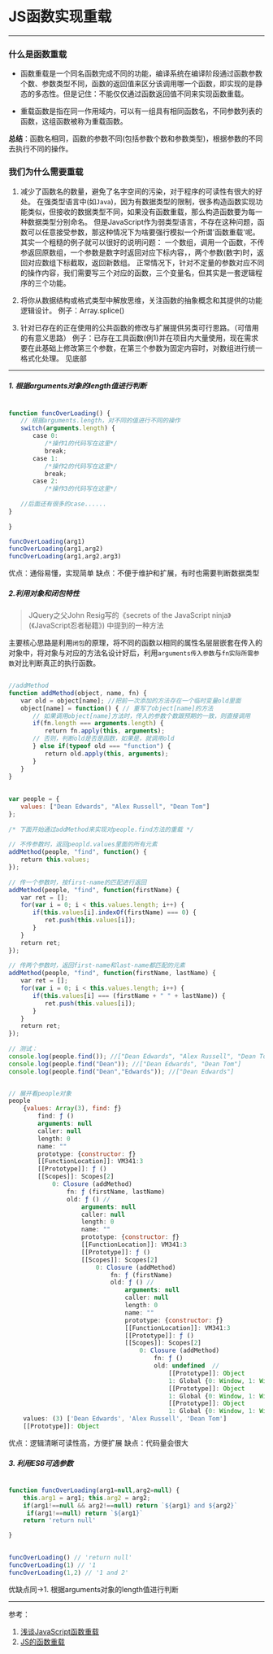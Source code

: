 # JS函数实现重载


---


### 什么是函数重载

-    函数重载是一个同名函数完成不同的功能，编译系统在编译阶段通过函数参数个数、参数类型不同，函数的返回值来区分该调用哪一个函数，即实现的是静态的多态性。但是记住：不能仅仅通过函数返回值不同来实现函数重载。
    
-    重载函数是指在同一作用域内，可以有一组具有相同函数名，不同参数列表的函数，这组函数被称为重载函数。
    

**总结**：函数名相同，函数的参数不同(包括参数个数和参数类型)，根据参数的不同去执行不同的操作。


### 我们为什么需要重载

<!--todo -->

1. 减少了函数名的数量，避免了名字空间的污染，对于程序的可读性有很大的好处。 在强类型语言中(如`Java`)，因为有数据类型的限制，很多构造函数实现功能类似，但接收的数据类型不同，如果没有函数重载，那么构造函数要为每一种数据类型分别命名。 
    但是JavaScript作为弱类型语言，不存在这种问题，函数可以任意接受参数，那这种情况下为啥要强行模拟一个所谓'函数重载'呢。其实一个粗糙的例子就可以很好的说明问题： 一个数组，调用一个函数，不传参返回原数组，一个参数是数字时返回对应下标内容，，两个参数(数字)时，返回对应数组下标截取，返回新数组。
	正常情况下，针对不定量的参数对应不同的操作内容，我们需要写三个对应的函数，三个变量名，但其实是一套逻辑程序的三个功能。
	
	 
2. 将你从数据结构或格式类型中解放思维，关注函数的抽象概念和其提供的功能逻辑设计。 例子：Array.splice()

3. 针对已存在的正在使用的公共函数的修改与扩展提供另类可行思路。（可借用的有意义思路） 例子：已存在工具函数(例1)并在项目内大量使用，现在需求要在此基础上修改第三个参数，在第三个参数为固定内容时，对数组进行统一格式化处理。 见底部 


<!-- js 是否有函数重载的例子 -->

  ---
  

##### 1. 根据arguments对象的length值进行判断

```js

function funcOverLoading() {
　　// 根据arguments.length，对不同的值进行不同的操作
　　switch(arguments.length) {
　　　　case 0:
　　　　　　/*操作1的代码写在这里*/
　　　　　　break;
　　　　case 1:
　　　　　　/*操作2的代码写在这里*/
　　　　　　break;
　　　　case 2:
　　　　　　/*操作3的代码写在这里*/
 　　　　　　
　　//后面还有很多的case......
}
 
}

funcOverLoading(arg1)
funcOverLoading(arg1,arg2)
funcOverLoading(arg1,arg2,arg3)

```

优点：通俗易懂，实现简单
缺点：不便于维护和扩展，有时也需要判断数据类型


##### 2.利用对象和闭包特性
 

> JQuery之父John Resig写的《secrets of the JavaScript ninja》(《JavaScript忍者秘籍》) 中提到的一种方法

主要核心思路是利用`闭包`的原理，将不同的函数以相同的属性名层层嵌套在传入的对象中，将对象与对应的方法名设计好后，利用`arguments传入参数`与`fn实际所需参数`对比判断真正的执行函数。

```js

//addMethod
function addMethod(object, name, fn) {
　　var old = object[name]; //把前一次添加的方法存在一个临时变量old里面
　　object[name] = function() { // 重写了object[name]的方法
　　　　// 如果调用object[name]方法时，传入的参数个数跟预期的一致，则直接调用
　　　　if(fn.length === arguments.length) {
　　　　　　return fn.apply(this, arguments);
　　　　// 否则，判断old是否是函数，如果是，就调用old
　　　　} else if(typeof old === "function") {
　　　　　　return old.apply(this, arguments);
　　　　}
　　}
}
 
 
var people = {
　　values: ["Dean Edwards", "Alex Russell", "Dean Tom"]
};
 
/* 下面开始通过addMethod来实现对people.find方法的重载 */
 
// 不传参数时，返回peopld.values里面的所有元素
addMethod(people, "find", function() {
　　return this.values;
});
 
// 传一个参数时，按first-name的匹配进行返回
addMethod(people, "find", function(firstName) {
　　var ret = [];
　　for(var i = 0; i < this.values.length; i++) {
　　　　if(this.values[i].indexOf(firstName) === 0) {
　　　　　　ret.push(this.values[i]);
　　　　}
　　}
　　return ret;
});
 
// 传两个参数时，返回first-name和last-name都匹配的元素
addMethod(people, "find", function(firstName, lastName) {
　　var ret = [];
　　for(var i = 0; i < this.values.length; i++) {
　　　　if(this.values[i] === (firstName + " " + lastName)) {
　　　　　　ret.push(this.values[i]);
　　　　}
　　}
　　return ret;
});
 
// 测试：
console.log(people.find()); //["Dean Edwards", "Alex Russell", "Dean Tom"]
console.log(people.find("Dean")); //["Dean Edwards", "Dean Tom"]
console.log(people.find("Dean","Edwards")); //["Dean Edwards"]


// 展开看people对象
people
	{values: Array(3), find: ƒ}
		find: ƒ ()
		arguments: null
		caller: null
		length: 0
		name: ""
		prototype: {constructor: ƒ}
		[[FunctionLocation]]: VM341:3
		[[Prototype]]: ƒ ()
		[[Scopes]]: Scopes[2]
			0: Closure (addMethod)
				fn: ƒ (firstName, lastName)
				old: ƒ () //
					arguments: null
					caller: null
					length: 0
					name: ""
					prototype: {constructor: ƒ}
					[[FunctionLocation]]: VM341:3
					[[Prototype]]: ƒ ()
					[[Scopes]]: Scopes[2]
						0: Closure (addMethod)
							fn: ƒ (firstName)
							old: ƒ () //
								arguments: null
								caller: null
								length: 0
								name: ""
								prototype: {constructor: ƒ}
								[[FunctionLocation]]: VM341:3
								[[Prototype]]: ƒ ()
								[[Scopes]]: Scopes[2]
									0: Closure (addMethod)
										fn: ƒ ()
										old: undefined  // 
											[[Prototype]]: Object
											1: Global {0: Window, 1: Window, window: Window, self: Window, document: document, name: '', location: Location, …}
											[[Prototype]]: Object
											1: Global {0: Window, 1: Window, window: Window, self: Window, document: document, name: '', location: Location, …}
											[[Prototype]]: Object
											1: Global {0: Window, 1: Window, window: Window, self: Window, document: document, name: '', location: Location, …}
	values: (3) ['Dean Edwards', 'Alex Russell', 'Dean Tom']
	[[Prototype]]: Object

```
优点：逻辑清晰可读性高，方便扩展
缺点：代码量会很大


##### 3. 利用ES6可选参数

```js

function funcOverLoading(arg1=null,arg2=null) {
	this.arg1 = arg1; this.arg2 = arg2;
	if(arg1!==null && arg2!==null) return `${arg1} and ${arg2}`
	 if(arg1!==null) return `${arg1}`
    return 'return null'

}
 

funcOverLoading() // 'return null'
funcOverLoading(1) // '1
funcOverLoading(1,2) // '1 and 2'

```

优缺点同->1. 根据arguments对象的length值进行判断

<!--  TODO测试ts 重载会生成什么ES5代码 -->



---



参考：

1. [浅谈JavaScript函数重载](https://www.cnblogs.com/yugege/p/5539020.html)
2. [JS的函数重载](https://juejin.cn/post/6844903933480009741)